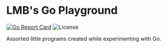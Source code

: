 # LMB's Go Playground

[![Go Report Card](https://goreportcard.com/badge/github.com/lmbarros/go_playground)](https://goreportcard.com/report/github.com/lmbarros/go_playground) ![License](https://img.shields.io/github/license/lmbarros/go_playground.svg)

Assorted little programs created while experimenting with Go.
